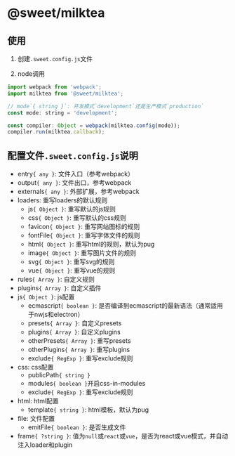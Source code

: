 # @sweet/milktea

## 使用

1. 创建`.sweet.config.js`文件

2. node调用

```javascript
import webpack from 'webpack';
import milktea from '@sweet/milktea';

// mode`{ string }`: 开发模式`development`还是生产模式`production`
const mode: string = 'development';

const compiler: Object = webpack(milktea.config(mode));
compiler.run(milktea.callback);
```

## 配置文件`.sweet.config.js`说明

* entry`{ any }`: 文件入口（参考webpack）
* output`{ any }`: 文件出口，参考webpack
* externals`{ any }`: 外部扩展，参考webpack
* loaders: 重写loaders的默认规则
  * js`{ Object }`: 重写默认的js规则
  * css`{ Object }`: 重写默认的css规则
  * favicon`{ Object }`: 重写网站图标的规则
  * fontFile`{ Object }`: 重写字体文件的规则
  * html`{ Object }`: 重写html的规则，默认为pug
  * image`{ Object }`: 重写图片文件的规则
  * svg`{ Object }`: 重写svg的规则
  * vue`{ Object }`: 重写vue的规则
* rules`{ Array }`: 自定义规则
* plugins`{ Array }`: 自定义插件
* js`{ Object }`: js配置
  * ecmascript`{ boolean }`: 是否编译到ecmascript的最新语法（通常适用于nwjs和electron）
  * presets`{ Array }`: 自定义presets
  * plugins`{ Array }`: 自定义plugins
  * otherPresets`{ Array }`: 重写presets
  * otherPlugins`{ Array }`: 重写plugins
  * exclude`{ RegExp }`: 重写exclude规则
* css: css配置
  * publicPath`{ string }`
  * modules`{ boolean }`开启css-in-modules
  * exclude`{ RegExp }`: 重写exclude规则
* html: html配置
  * template`{ string }`: html模板，默认为pug
* file: 文件配置
  * emitFile`{ boolean }`: 是否生成文件
* frame`{ ?string }`: 值为`null`或`react`或`vue`，是否为react或vue模式，并自动注入loader和plugin
